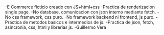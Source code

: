 -E Commerce ficticio creado con JS+html+css
  -Practica de renderizacion single page.
  -No database, comunicacion con json interno mediante fetch.
  -No css framework, css puro.
  -No framework backend ni frontend, js puro.
  -Practica de metodos basicos e intermedios de js.
  -Practica de json, fetch, asincronia, css, html y librerias js.
-Guillermo Vera
